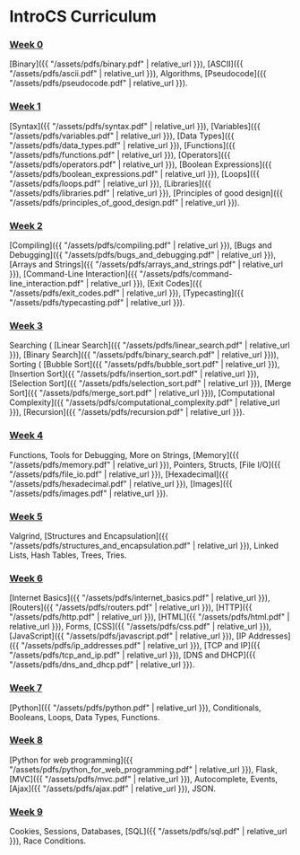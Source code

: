 # IntroCS Curriculum

### [Week 0](comp_thinking)

[Binary]({{ "/assets/pdfs/binary.pdf" | relative_url }}), 
[ASCII]({{ "/assets/pdfs/ascii.pdf" | relative_url }}), 
Algorithms, 
[Pseudocode]({{ "/assets/pdfs/pseudocode.pdf" | relative_url }}).

### [Week 1](C)

[Syntax]({{ "/assets/pdfs/syntax.pdf" | relative_url }}), 
[Variables]({{ "/assets/pdfs/variables.pdf" | relative_url }}), 
[Data Types]({{ "/assets/pdfs/data_types.pdf" | relative_url }}), 
[Functions]({{ "/assets/pdfs/functions.pdf" | relative_url }}), 
[Operators]({{ "/assets/pdfs/operators.pdf" | relative_url }}), 
[Boolean Expressions]({{ "/assets/pdfs/boolean_expressions.pdf" | relative_url }}), 
[Loops]({{ "/assets/pdfs/loops.pdf" | relative_url }}), 
[Libraries]({{ "/assets/pdfs/libraries.pdf" | relative_url }}), 
[Principles of good design]({{ "/assets/pdfs/principles_of_good_design.pdf" | relative_url }}).

### [Week 2](arrays)

[Compiling]({{ "/assets/pdfs/compiling.pdf" | relative_url }}), 
[Bugs and Debugging]({{ "/assets/pdfs/bugs_and_debugging.pdf" | relative_url }}), 
[Arrays and Strings]({{ "/assets/pdfs/arrays_and_strings.pdf" | relative_url }}), 
[Command-Line Interaction]({{ "/assets/pdfs/command-line_interaction.pdf" | relative_url }}), 
[Exit Codes]({{ "/assets/pdfs/exit_codes.pdf" | relative_url }}), 
[Typecasting]({{ "/assets/pdfs/typecasting.pdf" | relative_url }}).

### [Week 3](algorithms)

Searching (
[Linear Search]({{ "/assets/pdfs/linear_search.pdf" | relative_url }}), 
[Binary Search]({{ "/assets/pdfs/binary_search.pdf" | relative_url }})), 
Sorting (
[Bubble Sort]({{ "/assets/pdfs/bubble_sort.pdf" | relative_url }}), 
[Insertion Sort]({{ "/assets/pdfs/insertion_sort.pdf" | relative_url }}), 
[Selection Sort]({{ "/assets/pdfs/selection_sort.pdf" | relative_url }}), 
[Merge Sort]({{ "/assets/pdfs/merge_sort.pdf" | relative_url }})), 
[Computational Complexity]({{ "/assets/pdfs/computational_complexity.pdf" | relative_url }}), 
[Recursion]({{ "/assets/pdfs/recursion.pdf" | relative_url }}).

### [Week 4](memory)

Functions, 
Tools for Debugging, 
More on Strings, 
[Memory]({{ "/assets/pdfs/memory.pdf" | relative_url }}), 
Pointers, 
Structs, 
[File I/O]({{ "/assets/pdfs/file_io.pdf" | relative_url }}), 
[Hexadecimal]({{ "/assets/pdfs/hexadecimal.pdf" | relative_url }}), 
[Images]({{ "/assets/pdfs/images.pdf" | relative_url }}).

### [Week 5](data_structures)

Valgrind, 
[Structures and Encapsulation]({{ "/assets/pdfs/structures_and_encapsulation.pdf" | relative_url }}), 
Linked Lists, 
Hash Tables, 
Trees, 
Tries.

### [Week 6](html_css_js)

[Internet Basics]({{ "/assets/pdfs/internet_basics.pdf" | relative_url }}), 
[Routers]({{ "/assets/pdfs/routers.pdf" | relative_url }}), 
[HTTP]({{ "/assets/pdfs/http.pdf" | relative_url }}), 
[HTML]({{ "/assets/pdfs/html.pdf" | relative_url }}), 
Forms, 
[CSS]({{ "/assets/pdfs/css.pdf" | relative_url }}), 
[JavaScript]({{ "/assets/pdfs/javascript.pdf" | relative_url }}), 
[IP Addresses]({{ "/assets/pdfs/ip_addresses.pdf" | relative_url }}), 
[TCP and IP]({{ "/assets/pdfs/tcp_and_ip.pdf" | relative_url }}), 
[DNS and DHCP]({{ "/assets/pdfs/dns_and_dhcp.pdf" | relative_url }}).

### [Week 7](python)

[Python]({{ "/assets/pdfs/python.pdf" | relative_url }}), 
Conditionals, 
Booleans, 
Loops, 
Data Types, 
Functions.


### [Week 8](web_programming)

[Python for web programming]({{ "/assets/pdfs/python_for_web_programming.pdf" | relative_url }}), 
Flask, 
[MVC]({{ "/assets/pdfs/mvc.pdf" | relative_url }}), 
Autocomplete, 
Events, 
[Ajax]({{ "/assets/pdfs/ajax.pdf" | relative_url }}), 
JSON.

### [Week 9](sql)

Cookies, 
Sessions, 
Databases, 
[SQL]({{ "/assets/pdfs/sql.pdf" | relative_url }}), 
Race Conditions.

<!--
### [Understanding Technology](understanding_technology)

Hardware. The Internet. Multimedia. Security.

### [Data Science](data_science)

Collecting Data. Analyzing Data.

### [Impact of Computing](impact_of_computing)

The Development Process. Scaling. Models. Simulations. The Digital Divide. Ethics and Legalities of Computing.
-->